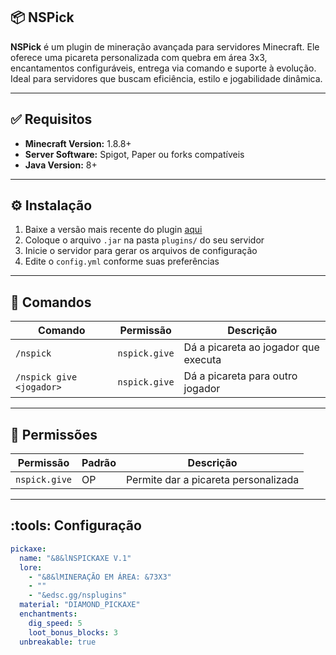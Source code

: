 ## :package: NSPick

**NSPick** é um plugin de mineração avançada para servidores Minecraft. Ele oferece uma picareta personalizada com quebra em área 3x3, encantamentos configuráveis, entrega via comando e suporte à evolução. Ideal para servidores que buscam eficiência, estilo e jogabilidade dinâmica.

---

## :white_check_mark: Requisitos

- **Minecraft Version:** 1.8.8+
- **Server Software:** Spigot, Paper ou forks compatíveis
- **Java Version:** 8+

---

## :gear: Instalação

1. Baixe a versão mais recente do plugin [aqui](https://github.com/dev-ns-plugins/NSPick)
2. Coloque o arquivo `.jar` na pasta `plugins/` do seu servidor
3. Inicie o servidor para gerar os arquivos de configuração
4. Edite o `config.yml` conforme suas preferências

---

## :speech_balloon: Comandos

| Comando | Permissão | Descrição |
|--------|-----------|-----------|
| `/nspick` | `nspick.give` | Dá a picareta ao jogador que executa |
| `/nspick give <jogador>` | `nspick.give` | Dá a picareta para outro jogador |

---

## :closed_lock_with_key: Permissões

| Permissão | Padrão | Descrição |
|-----------|--------|-----------|
| `nspick.give` | OP | Permite dar a picareta personalizada |

---

## :tools: Configuração

```yaml
pickaxe:
  name: "&8&lNSPICKAXE V.1"
  lore:
    - "&8&lMINERAÇÃO EM ÁREA: &73X3"
    - ""
    - "&edsc.gg/nsplugins"
  material: "DIAMOND_PICKAXE"
  enchantments:
    dig_speed: 5
    loot_bonus_blocks: 3
  unbreakable: true
